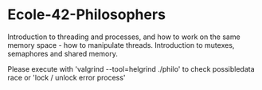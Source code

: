 # Ecole-42-Philosophers
Introduction to threading and processes, and how to work on the same memory space - how to manipulate threads. Introduction to mutexes, semaphores and shared memory.


Please execute with 'valgrind --tool=helgrind ./philo' to check possibledata race or 'lock / unlock error process'
